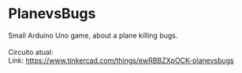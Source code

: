 # PlanevsBugs
Small Arduino Uno game, about a plane killing bugs.<br>
<br>
Circuito atual:<br>
Link: https://www.tinkercad.com/things/ewRBBZXpOCK-planevsbugs
